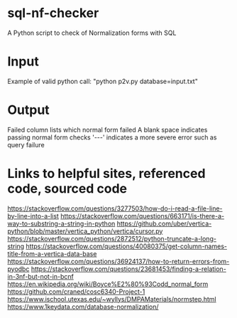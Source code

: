 # sql-nf-checker
A Python script to check of Normalization forms with SQL

# Input
Example of valid python call: "python p2v.py database=input.txt"

# Output
Failed column lists which normal form failed
A blank space indicates passing normal form checks
'---' indicates a more severe error such as query failure

# Links to helpful sites, referenced code, sourced code
https://stackoverflow.com/questions/3277503/how-do-i-read-a-file-line-by-line-into-a-list
https://stackoverflow.com/questions/663171/is-there-a-way-to-substring-a-string-in-python
https://github.com/uber/vertica-python/blob/master/vertica_python/vertica/cursor.py
https://stackoverflow.com/questions/2872512/python-truncate-a-long-string
https://stackoverflow.com/questions/40080375/get-column-names-title-from-a-vertica-data-base
https://stackoverflow.com/questions/36924137/how-to-return-errors-from-pyodbc
https://stackoverflow.com/questions/23681453/finding-a-relation-in-3nf-but-not-in-bcnf
https://en.wikipedia.org/wiki/Boyce%E2%80%93Codd_normal_form
https://github.com/craned/cosc6340-Project-1
https://www.ischool.utexas.edu/~wyllys/DMPAMaterials/normstep.html
https://www.1keydata.com/database-normalization/